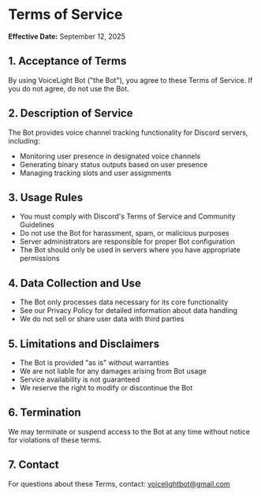 # Terms of Service

**Effective Date:** September 12, 2025

## 1. Acceptance of Terms
By using VoiceLight Bot ("the Bot"), you agree to these Terms of Service. If you do not agree, do not use the Bot.

## 2. Description of Service
The Bot provides voice channel tracking functionality for Discord servers, including:
- Monitoring user presence in designated voice channels
- Generating binary status outputs based on user presence
- Managing tracking slots and user assignments

## 3. Usage Rules
- You must comply with Discord's Terms of Service and Community Guidelines
- Do not use the Bot for harassment, spam, or malicious purposes
- Server administrators are responsible for proper Bot configuration
- The Bot should only be used in servers where you have appropriate permissions

## 4. Data Collection and Use
- The Bot only processes data necessary for its core functionality
- See our Privacy Policy for detailed information about data handling
- We do not sell or share user data with third parties

## 5. Limitations and Disclaimers
- The Bot is provided "as is" without warranties
- We are not liable for any damages arising from Bot usage
- Service availability is not guaranteed
- We reserve the right to modify or discontinue the Bot

## 6. Termination
We may terminate or suspend access to the Bot at any time without notice for violations of these terms.

## 7. Contact
For questions about these Terms, contact: voicelightbot@gmail.com
